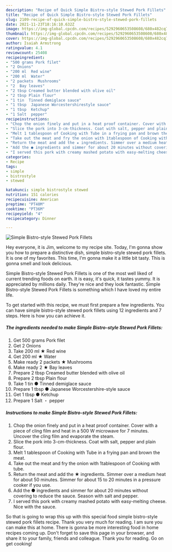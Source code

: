 ```yaml
---
description: "Recipe of Quick Simple Bistro-style Stewed Pork Fillets"
title: "Recipe of Quick Simple Bistro-style Stewed Pork Fillets"
slug: 2109-recipe-of-quick-simple-bistro-style-stewed-pork-fillets
date: 2021-11-23T18:16:10.632Z
image: https://img-global.cpcdn.com/recipes/5292960653508608/680x482cq70/simple-bistro-style-stewed-pork-fillets-recipe-main-photo.jpg
thumbnail: https://img-global.cpcdn.com/recipes/5292960653508608/680x482cq70/simple-bistro-style-stewed-pork-fillets-recipe-main-photo.jpg
cover: https://img-global.cpcdn.com/recipes/5292960653508608/680x482cq70/simple-bistro-style-stewed-pork-fillets-recipe-main-photo.jpg
author: Isaiah Armstrong
ratingvalue: 4.1
reviewcount: 25408
recipeingredient:
- "500 grams Pork filet"
- "2 Onions"
- "200 ml  Red wine"
- "200 ml  Water"
- "2 packets  Mushrooms"
- "2  Bay leaves"
- "2 tbsp Creamed butter blended with olive oil"
- "2 tbsp Plain flour"
- "1 tin  Tinned demiglace sauce"
- "1 tbsp  Japanese Worcestershirestyle sauce"
- "1 tbsp  Ketchup"
- "1 Salt  pepper"
recipeinstructions:
- "Chop the onion finely and put in a heat proof container. Cover with a piece of cling film and heat in a 500 W microwave for 7 minutes. Uncover the cling film and evaporate the steam."
- "Slice the pork into 3-cm-thickness. Coat with salt, pepper and plain flour."
- "Melt 1 tablespoon of Cooking with Tube in a frying pan and brown the meat."
- "Take out the meat and fry the onion with 1tablespoon of Cooking with tube."
- "Return the meat and add the ★ ingredients. Simmer over a medium heat for about 50 minutes. Simmer for about 15 to 20 minutes in a pressure cooker if you use."
- "Add the ● ingredients and simmer for about 20 minutes without covering to reduce the sauce. Season with salt and pepper."
- "I served this pork with creamy mashed potato with easy-melting cheese. Nice with the sauce."
categories:
- Recipe
tags:
- simple
- bistrostyle
- stewed

katakunci: simple bistrostyle stewed 
nutrition: 151 calories
recipecuisine: American
preptime: "PT40M"
cooktime: "PT36M"
recipeyield: "4"
recipecategory: Dinner

---
```



![Simple Bistro-style Stewed Pork Fillets](https://img-global.cpcdn.com/recipes/5292960653508608/680x482cq70/simple-bistro-style-stewed-pork-fillets-recipe-main-photo.jpg)

Hey everyone, it is Jim, welcome to my recipe site. Today, I'm gonna show you how to prepare a distinctive dish, simple bistro-style stewed pork fillets. It is one of my favorites. This time, I'm gonna make it a little bit tasty. This is gonna smell and look delicious.



Simple Bistro-style Stewed Pork Fillets is one of the most well liked of current trending foods on earth. It is easy, it's quick, it tastes yummy. It is appreciated by millions daily. They're nice and they look fantastic. Simple Bistro-style Stewed Pork Fillets is something which I have loved my entire life.


To get started with this recipe, we must first prepare a few ingredients. You can have simple bistro-style stewed pork fillets using 12 ingredients and 7 steps. Here is how you can achieve it.

<!--inarticleads1-->

##### The ingredients needed to make Simple Bistro-style Stewed Pork Fillets:

1. Get 500 grams Pork filet
1. Get 2 Onions
1. Take 200 ml ★ Red wine
1. Get 200 ml ★ Water
1. Make ready 2 packets ★ Mushrooms
1. Make ready 2 ★ Bay leaves
1. Prepare 2 tbsp Creamed butter blended with olive oil
1. Prepare 2 tbsp Plain flour
1. Take 1 tin ● Tinned demiglace sauce
1. Prepare 1 tbsp ● Japanese Worcestershire-style sauce
1. Get 1 tbsp ● Ketchup
1. Prepare 1 Salt ・ pepper




<!--inarticleads2-->

##### Instructions to make Simple Bistro-style Stewed Pork Fillets:

1. Chop the onion finely and put in a heat proof container. Cover with a piece of cling film and heat in a 500 W microwave for 7 minutes. Uncover the cling film and evaporate the steam.
1. Slice the pork into 3-cm-thickness. Coat with salt, pepper and plain flour.
1. Melt 1 tablespoon of Cooking with Tube in a frying pan and brown the meat.
1. Take out the meat and fry the onion with 1tablespoon of Cooking with tube.
1. Return the meat and add the ★ ingredients. Simmer over a medium heat for about 50 minutes. Simmer for about 15 to 20 minutes in a pressure cooker if you use.
1. Add the ● ingredients and simmer for about 20 minutes without covering to reduce the sauce. Season with salt and pepper.
1. I served this pork with creamy mashed potato with easy-melting cheese. Nice with the sauce.




So that is going to wrap this up with this special food simple bistro-style stewed pork fillets recipe. Thank you very much for reading. I am sure you can make this at home. There is gonna be more interesting food in home recipes coming up. Don't forget to save this page in your browser, and share it to your family, friends and colleague. Thank you for reading. Go on get cooking!
